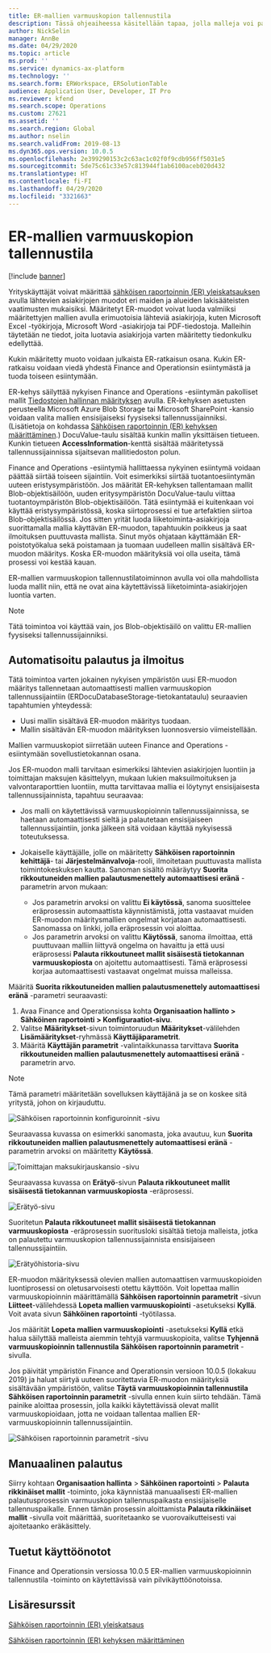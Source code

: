```yaml
---
title: ER-mallien varmuuskopion tallennustila
description: Tässä ohjeaiheessa käsitellään tapaa, jolla malleja voi palauttaa sähköisen raportoinnin (ER) varmuuskopion tallennustilan avulla.
author: NickSelin
manager: AnnBe
ms.date: 04/29/2020
ms.topic: article
ms.prod: ''
ms.service: dynamics-ax-platform
ms.technology: ''
ms.search.form: ERWorkspace, ERSolutionTable
audience: Application User, Developer, IT Pro
ms.reviewer: kfend
ms.search.scope: Operations
ms.custom: 27621
ms.assetid: ''
ms.search.region: Global
ms.author: nselin
ms.search.validFrom: 2019-08-13
ms.dyn365.ops.version: 10.0.5
ms.openlocfilehash: 2e399290153c2c63ac1c02f0f9cdb956ff5031e5
ms.sourcegitcommit: 5de75c61c33e57c813944f1ab6100aceb020d432
ms.translationtype: HT
ms.contentlocale: fi-FI
ms.lasthandoff: 04/29/2020
ms.locfileid: "3321663"
---
```

# <a name="backup-storage-of-er-templates"></a>ER-mallien varmuuskopion tallennustila

[!include [banner](../includes/banner.md)]

Yrityskäyttäjät voivat määrittää [sähköisen raportoinnin (ER) yleiskatsauksen](general-electronic-reporting.md) avulla lähtevien asiakirjojen muodot eri maiden ja alueiden lakisääteisten vaatimusten mukaisiksi. Määritetyt ER-muodot voivat luoda valmiiksi määritettyjen mallien avulla erimuotoisia lähteviä asiakirjoja, kuten Microsoft Excel -työkirjoja, Microsoft Word -asiakirjoja tai PDF-tiedostoja. Malleihin täytetään ne tiedot, joita luotavia asiakirjoja varten määritetty tiedonkulku edellyttää.

Kukin määritetty muoto voidaan julkaista ER-ratkaisun osana. Kukin ER-ratkaisu voidaan viedä yhdestä Finance and Operationsin esiintymästä ja tuoda toiseen esiintymään.

ER-kehys säilyttää nykyisen Finance and Operations -esiintymän pakolliset mallit [Tiedostojen hallinnan määrityksen](../../fin-ops/organization-administration/configure-document-management.md) avulla. ER-kehyksen asetusten perusteella Microsoft Azure Blob Storage tai Microsoft SharePoint -kansio voidaan valita mallien ensisijaiseksi fyysiseksi tallennussijainniksi. (Lisätietoja on kohdassa [Sähköisen raportoinnin (ER) kehyksen määrittäminen](electronic-reporting-er-configure-parameters.md).) DocuValue-taulu sisältää kunkin mallin yksittäisen tietueen. Kunkin tietueen **AccessInformation**-kenttä sisältää määritetyssä tallennussijainnissa sijaitsevan mallitiedoston polun.

Finance and Operations -esiintymiä hallittaessa nykyinen esiintymä voidaan päättää siirtää toiseen sijaintiin. Voit esimerkiksi siirtää tuotantoesiintymän uuteen eristysympäristöön. Jos määrität ER-kehyksen tallentamaan mallit Blob-objektisäilöön, uuden eritysympäristön DocuValue-taulu viittaa tuotantoympäristön Blob-objektisäilöön. Tätä esiintymää ei kuitenkaan voi käyttää eristysympäristössä, koska siirtoprosessi ei tue artefaktien siirtoa Blob-objektisäilössä. Jos sitten yrität luoda liiketoiminta-asiakirjoja suorittamalla mallia käyttävän ER-muodon, tapahtuukin poikkeus ja saat ilmoituksen puuttuvasta mallista. Sinut myös ohjataan käyttämään ER-poistotyökalua sekä poistamaan ja tuomaan uudelleen mallin sisältävä ER-muodon määritys. Koska ER-muodon määrityksiä voi olla useita, tämä prosessi voi kestää kauan.

ER-mallien varmuuskopion tallennustilatoiminnon avulla voi olla mahdollista luoda mallit niin, että ne ovat aina käytettävissä liiketoiminta-asiakirjojen luontia varten.

> [!NOTE]
> Tätä toimintoa voi käyttää vain, jos Blob-objektisäilö on valittu ER-mallien fyysiseksi tallennussijainniksi.

## <a name="automated-recovery-and-notification"></a>Automatisoitu palautus ja ilmoitus

Tätä toimintoa varten jokainen nykyisen ympäristön uusi ER-muodon määritys tallennetaan automaattisesti mallien varmuuskopion tallennussijaintiin (ERDocuDatabaseStorage-tietokantataulu) seuraavien tapahtumien yhteydessä:

- Uusi mallin sisältävä ER-muodon määritys tuodaan.
- Mallin sisältävän ER-muodon määrityksen luonnosversio viimeistellään.

Mallien varmuuskopiot siirretään uuteen Finance and Operations -esiintymään sovellustietokannan osana.

Jos ER-muodon malli tarvitaan esimerkiksi lähtevien asiakirjojen luontiin ja toimittajan maksujen käsittelyyn, mukaan lukien maksuilmoituksen ja valvontaraporttien luontiin, mutta tarvittavaa mallia ei löytynyt ensisijaisesta tallennussijainnista, tapahtuu seuraavaa:

- Jos malli on käytettävissä varmuuskopioinnin tallennussijainnissa, se haetaan automaattisesti sieltä ja palautetaan ensisijaiseen tallennussijaintiin, jonka jälkeen sitä voidaan käyttää nykyisessä toteutuksessa.
- Jokaiselle käyttäjälle, jolle on määritetty **Sähköisen raportoinnin kehittäjä**- tai **Järjestelmänvalvoja**-rooli, ilmoitetaan puuttuvasta mallista toimintokeskuksen kautta. Sanoman sisältö määräytyy **Suorita rikkoutuneiden mallien palautusmenettely automaattisesi eränä** -parametrin arvon mukaan:

    - Jos parametrin arvoksi on valittu **Ei käytössä**, sanoma suosittelee eräprosessin automaattista käynnistämistä, jotta vastaavat muiden ER-muodon määritysmallien ongelmat korjataan automaattisesti. Sanomassa on linkki, jolla eräprosessin voi aloittaa.
    - Jos parametrin arvoksi on valittu **Käytössä**, sanoma ilmoittaa, että puuttuvaan malliin liittyvä ongelma on havaittu ja että uusi eräprosessi **Palauta rikkoutuneet mallit sisäisestä tietokannan varmuuskopiosta** on ajoitettu automaattisesti. Tämä eräprosessi korjaa automaattisesti vastaavat ongelmat muissa malleissa.

Määritä **Suorita rikkoutuneiden mallien palautusmenettely automaattisesi eränä** -parametri seuraavasti:

1. Avaa Finance and Operationsissa kohta **Organisaation hallinto \> Sähköinen raportointi \> Konfiguraatiot-sivu**.
2. Valitse **Määritykset**-sivun toimintoruudun **Määritykset**-välilehden **Lisämääritykset**-ryhmässä **Käyttäjäparametrit**.
3. Määritä **Käyttäjän parametrit** -valintaikkunassa tarvittava **Suorita rikkoutuneiden mallien palautusmenettely automaattisesi eränä** -parametrin arvo.

> [!NOTE]
> Tämä parametri määritetään sovelluksen käyttäjänä ja se on koskee sitä yritystä, johon on kirjauduttu.

![Sähköisen raportoinnin konfiguroinnit -sivu](./media/GER-BackupTemplates-1.png)

Seuraavassa kuvassa on esimerkki sanomasta, joka avautuu, kun **Suorita rikkoutuneiden mallien palautusmenettely automaattisesi eränä** -parametrin arvoksi on määritetty **Käytössä**.

![Toimittajan maksukirjauskansio -sivu](./media/GER-BackupTemplates-2.png)

Seuraavassa kuvassa on **Erätyö**-sivun **Palauta rikkoutuneet mallit sisäisestä tietokannan varmuuskopiosta** -eräprosessi.

![Erätyö-sivu](./media/GER-BackupTemplates-3.png)

Suoritetun **Palauta rikkoutuneet mallit sisäisestä tietokannan varmuuskopiosta** -eräprosessin suoritusloki sisältää tietoja malleista, jotka on palautettu varmuuskopion tallennussijainnista ensisijaiseen tallennussijaintiin.

![Erätyöhistoria-sivu](./media/GER-BackupTemplates-4.png)

ER-muodon määrityksessä olevien mallien automaattisen varmuuskopioiden luontiprosessi on oletusarvoisesti otettu käyttöön. Voit lopettaa mallin varmuuskopioinnin määrittämällä **Sähköisen raportoinnin parametrit** -sivun **Liitteet**-välilehdessä **Lopeta mallien varmuuskopiointi** -asetukseksi **Kyllä**. Voit avata sivun **Sähköinen raportointi** -työtilassa.

Jos määrität **Lopeta mallien varmuuskopiointi** -asetukseksi **Kyllä** etkä halua säilyttää malleista aiemmin tehtyjä varmuuskopioita, valitse **Tyhjennä varmuuskopioinnin tallennustila** **Sähköisen raportoinnin parametrit** -sivulla.

Jos päivität ympäristön Finance and Operationsin versioon 10.0.5 (lokakuu 2019) ja haluat siirtyä uuteen suoritettavia ER-muodon määrityksiä sisältävään ympäristöön, valitse **Täytä varmuuskopioinnin tallennustila** **Sähköisen raportoinnin parametrit** -sivulla ennen kuin siirto tehdään. Tämä painike aloittaa prosessin, jolla kaikki käytettävissä olevat mallit varmuuskopioidaan, jotta ne voidaan tallentaa mallien ER-varmuuskopioinnin tallennussijaintiin.

![Sähköisen raportoinnin parametrit -sivu](./media/GER-BackupTemplates-5.png)

## <a name="manual-recovery"></a>Manuaalinen palautus

Siirry kohtaan **Organisaation hallinta** \> **Sähköinen raportointi** \> **Palauta rikkinäiset mallit** -toiminto, joka käynnistää manuaalisesti ER-mallien palautusprosessin varmuuskopion tallennuspaikasta ensisijaiselle tallennuspaikalle. Ennen tämän prosessin aloittamista **Palauta rikkinäiset mallit** -sivulla voit määrittää, suoritetaanko se vuorovaikutteisesti vai ajoitetaanko eräkäsittely.

## <a name="supported-deployments"></a>Tuetut käyttöönotot

Finance and Operationsin versiossa 10.0.5 ER-mallien varmuuskopioinnin tallennustila -toiminto on käytettävissä vain pilvikäyttöönotoissa.

## <a name="additional-resources"></a>Lisäresurssit

[Sähköisen raportoinnin (ER) yleiskatsaus](general-electronic-reporting.md)

[Sähköisen raportoinnin (ER) kehyksen määrittäminen](electronic-reporting-er-configure-parameters.md)

